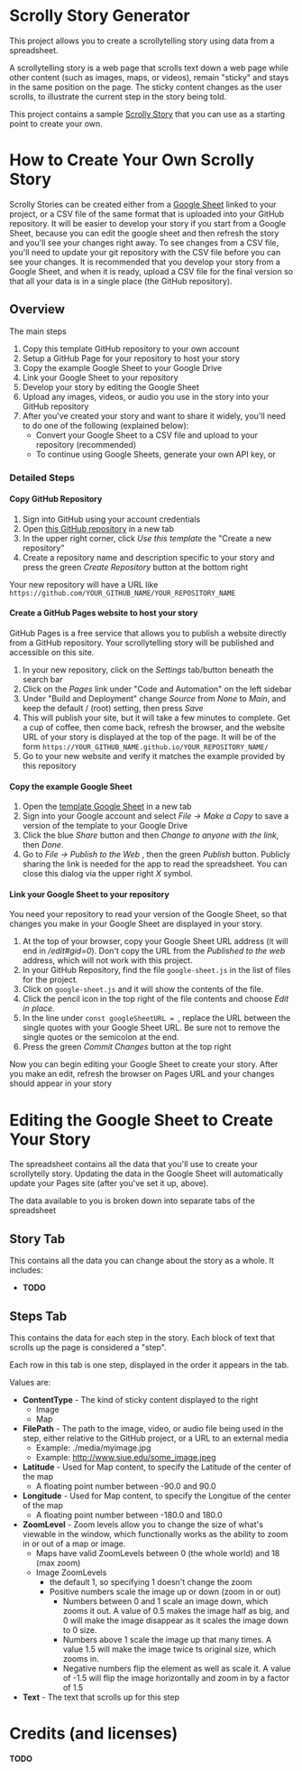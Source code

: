 # Scrolly Story Generator

This project allows you to create a scrollytelling story using data from a spreadsheet.

A scrollytelling story is a web page that scrolls text down a web page while other content (such as images, maps, or videos), remain "sticky" and stays in the same position on the page. The sticky content changes as the user scrolls, to illustrate the current step in the story being told.

This project contains a sample [Scrolly Story](https://danschreibersiue.github.io/scrolly-story-generator/) that you can use as a starting point to create your own.

# How to Create Your Own Scrolly Story

Scrolly Stories can be created either from a [Google Sheet](https://docs.google.com/spreadsheets/d/1Nkq7DLecFxgwSs9tC0f_k0tTNTHPrsV3Bqf9L98aSuQ/edit?gid=0#gid=0) linked to your project, or a CSV file of the same format that is uploaded into your GitHub repository. It will be easier to develop your story if you start from a Google Sheet, because you can edit the google sheet and then refresh the story and you'll see your changes right away. To see changes from a CSV file, you'll need to update your git repository with the CSV file before you can see your changes. It is recommended that you develop your story from a Google Sheet, and when it is ready, upload a CSV file for the final version so that all your data is in a single place (the GitHub repository).

## Overview

The main steps

1. Copy this template GitHub repository to your own account
2. Setup a GitHub Page for your repository to host your story
3. Copy the example Google Sheet to your Google Drive
4. Link your Google Sheet to your repository
5. Develop your story by editing the Google Sheet
6. Upload any images, videos, or audio you use in the story into your GitHub repository
7. After you've created your story and want to share it widely, you'll need to do one of the following (explained below):
   - Convert your Google Sheet to a CSV file and upload to your repository (recommended)
   - To continue using Google Sheets, generate your own API key, or

### Detailed Steps

#### Copy GitHub Repository

1. Sign into GitHub using your account credentials
2. Open [this GitHub repository](https://github.com/danschreiberSIUE/scrolly-story-generator) in a new tab
3. In the upper right corner, click _Use this template_ the "Create a new repository"
4. Create a repository name and description specific to your story and press the green _Create Repository_ button at the bottom right

Your new repository will have a URL like `https://github.com/YOUR_GITHUB_NAME/YOUR_REPOSITORY_NAME`

#### Create a GitHub Pages website to host your story

GitHub Pages is a free service that allows you to publish a website directly from a GitHub repository. Your scrollytelling story will be published and accessible on this site.

1. In your new repository, click on the _Settings_ tab/button beneath the search bar
2. Click on the _Pages_ link under "Code and Automation" on the left sidebar
3. Under "Build and Deployment" change _Source_ from _None_ to _Main_, and keep the default / (root) setting, then press _Save_
4. This will publish your site, but it will take a few minutes to complete. Get a cup of coffee, then come back, refresh the browser, and the website URL of your story is displayed at the top of the page. It will be of the form `https://YOUR_GITHUB_NAME.github.io/YOUR_REPOSITORY_NAME/`
5. Go to your new website and verify it matches the example provided by this repository

#### Copy the example Google Sheet

1. Open the [template Google Sheet](https://docs.google.com/spreadsheets/d/1Nkq7DLecFxgwSs9tC0f_k0tTNTHPrsV3Bqf9L98aSuQ/edit?gid=0#gid=0) in a new tab
2. Sign into your Google account and select _File -> Make a Copy_ to save a version of the template to your Google Drive
3. Click the blue _Share_ button and then _Change to anyone with the link_, then _Done_.
4. Go to _File -> Publish to the Web_ , then the green _Publish_ button. Publicly sharing the link is needed for the app to read the spreadsheet. You can close this dialog via the upper right _X_ symbol.

#### Link your Google Sheet to your repository

You need your repository to read your version of the Google Sheet, so that changes you make in your Google Sheet are displayed in your story.

1. At the top of your browser, copy your Google Sheet URL address (it will end in _/edit#gid=0_). Don't copy the URL from the _Published to the web_ address, which will not work with this project.
2. In your GitHub Repository, find the file `google-sheet.js` in the list of files for the project.
3. Click on `google-sheet.js` and it will show the contents of the file.
4. Click the pencil icon in the top right of the file contents and choose _Edit in place_.
5. In the line under `const googleSheetURL = `, replace the URL between the single quotes with your Google Sheet URL. Be sure not to remove the single quotes or the semicolon at the end.
6. Press the green _Commit Changes_ button at the top right

Now you can begin editing your Google Sheet to create your story. After you make an edit, refresh the browser on Pages URL and your changes should appear in your story

# Editing the Google Sheet to Create Your Story

The spreadsheet contains all the data that you'll use to create your scrollytelly story. Updating the data in the Google Sheet will automatically update your Pages site (after you've set it up, above).

The data available to you is broken down into separate tabs of the spreadsheet

## Story Tab

This contains all the data you can change about the story as a whole. It includes:

- **TODO**

## Steps Tab

This contains the data for each step in the story. Each block of text that scrolls up the page is considered a "step".

Each row in this tab is one step, displayed in the order it appears in the tab.

Values are:

- **ContentType** - The kind of sticky content displayed to the right
  - Image
  - Map
- **FilePath** - The path to the image, video, or audio file being used in the step, either relative to the GitHub project, or a URL to an external media
  - Example: ./media/myimage.jpg
  - Example: http://www.siue.edu/some_image.jpeg
- **Latitude** - Used for Map content, to specify the Latitude of the center of the map
  - A floating point number between -90.0 and 90.0
- **Longitude** - Used for Map content, to specify the Longitue of the center of the map
  - A floating point number between -180.0 and 180.0
- **ZoomLevel** - Zoom levels allow you to change the size of what's viewable in the window, which functionally works as the ability to zoom in or out of a map or image.
  - Maps have valid ZoomLevels between 0 (the whole world) and 18 (max zoom)
  - Image ZoomLevels
    - the default 1, so specifying 1 doesn't change the zoom
    - Positive numbers scale the image up or down (zoom in or out)
      - Numbers between 0 and 1 scale an image down, which zooms it out. A value of 0.5 makes the image half as big, and 0 will make the image disappear as it scales the image down to 0 size.
      - Numbers above 1 scale the image up that many times. A value 1.5 will make the image twice ts original size, which zooms in.
      - Negative numbers flip the element as well as scale it. A value of -1.5 will flip the image horizontally and zoom in by a factor of 1.5
- **Text** - The text that scrolls up for this step

# Credits (and licenses)

**TODO**
